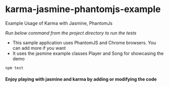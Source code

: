 # karma-jasmine-phantomjs-example

Example Usage of Karma with Jasmine, PhantomJs

*Run below command from the project directory to run the tests*

* This sample application uses PhantomJS and Chrome browsers. You can add more if you want
* It uses the jasmine example classes Player and Song for showcasing the demo

```npm test```

#### Enjoy playing with jasmine and karma by adding or modifying the code
